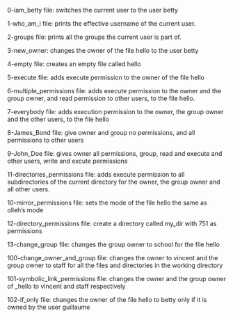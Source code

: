 0-iam_betty file: switches the current user to the user betty

1-who_am_i file: prints the effective username of the current user.

2-groups file: prints all the groups the current user is part of.

3-new_owner: changes the owner of the file hello to the user betty

4-empty file: creates an empty file called hello

5-execute file: adds execute permission to the owner of the file hello

6-multiple_permissions file: adds execute permission to the owner and the group owner, and read permission to other users, to the file hello.

7-everybody file: adds execution permission to the owner, the group owner and the other users, to the file hello

8-James_Bond file: give owner and group no permissions, and all permissions to other users

9-John_Doe file: gives owner all permissions, group, read and execute and other users, write and excute permissions

11-directories_permissions file: adds execute permission to all subdirectories of the current directory for the owner, the group owner and all other users.

10-mirror_permissions file: sets the mode of the file hello the same as olleh’s mode

12-directory_permissions file: create a directory called my_dir with 751 as permissions

13-change_group file: changes the group owner to school for the file hello

100-change_owner_and_group file: changes the owner to vincent and the group owner to staff for all the files and directories in the working directory

101-symbolic_link_permissions file: changes the owner and the group owner of _hello to vincent and staff respectively

102-if_only file: changes the owner of the file hello to betty only if it is owned by the user guillaume
